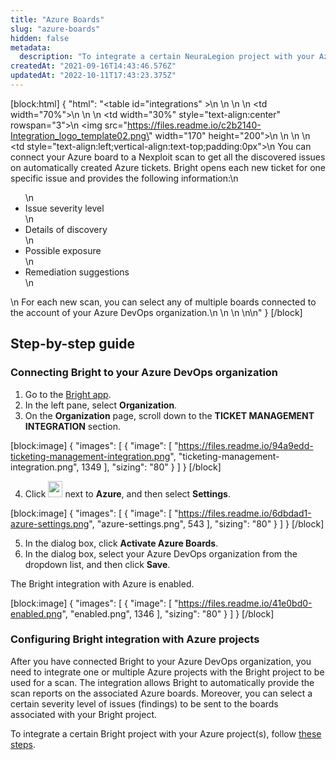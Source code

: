 ```yaml
---
title: "Azure Boards"
slug: "azure-boards"
hidden: false
metadata: 
  description: "To integrate a certain NeuraLegion project with your Azure project(s), follow these steps."
createdAt: "2021-09-16T14:43:46.576Z"
updatedAt: "2022-10-11T17:43:23.375Z"
---
```

[block:html]
{
  "html": "<table id=\"integrations\" >\n  <style>\n #integrations {\n    border-collapse: separate;\n    width: 100%;\n    display: block;\n    display: table;\n  }\n #integrations td,\n  th {\n    border: 0px solid #ddd;\n    padding-left: 0px;\n    background-color: #FFFFFF;\n  }\n  </style>\n  <body>\n  <tr>\n    <td width=\"70%\">\n     \n    </td>\n    <td width=\"30%\" style=\"text-align:center\" rowspan=\"3\">\n      <img src=\"https://files.readme.io/c2b2140-Integration_logo_template02.png\" width=\"170\" height=\"200\"></img>\n    </td>\n  </tr>\n  <tr>\n    <td style=\"text-align:left;vertical-align:text-top;padding:0px\">\n      You can connect your Azure board to a Nexploit scan to get all the discovered issues on automatically created Azure tickets. Bright opens each new ticket for one specific issue and provides the following information:\n      <ul>\n        <li>Issue severity level</li>\n        <li>Details of discovery</li>\n        <li>Possible exposure</li>\n        <li>Remediation suggestions </li>\n      </ul>\n      For each new scan, you can select any of multiple boards connected to the account of your Azure DevOps organization.\n    </td>\n  </tr>\n  <tr><td></td></tr>\n</table>\n</body>"
}
[/block]



## Step-by-step guide

### Connecting Bright to your Azure DevOps organization

1. Go to the [Bright app](https://app.neuralegion.com).
2. In the left pane, select **Organization**. 
3. On the **Organization** page, scroll down to the **TICKET MANAGEMENT INTEGRATION** section.

[block:image]
{
  "images": [
    {
      "image": [
        "https://files.readme.io/94a9edd-ticketing-management-integration.png",
        "ticketing-management-integration.png",
        1349
      ],
      "sizing": "80"
    }
  ]
}
[/block]



4. Click <img src="https://files.readme.io/60c9313-dots-button.png" width="23" height="26"> next to **Azure**, and then select **Settings**.

[block:image]
{
  "images": [
    {
      "image": [
        "https://files.readme.io/6dbdad1-azure-settings.png",
        "azure-settings.png",
        543
      ],
      "sizing": "80"
    }
  ]
}
[/block]



5. In the dialog box, click **Activate Azure Boards**.
6. In the dialog box, select your Azure DevOps organization from the dropdown list, and then click **Save**.

The Bright integration with Azure is enabled.

[block:image]
{
  "images": [
    {
      "image": [
        "https://files.readme.io/41e0bd0-enabled.png",
        "enabled.png",
        1346
      ],
      "sizing": "80"
    }
  ]
}
[/block]



### Configuring Bright integration with Azure projects

After you have connected Bright to your Azure DevOps organization, you need to integrate one or multiple Azure projects with the Bright project to be used for a scan. The integration allows Bright to automatically provide the scan reports on the associated Azure boards. Moreover, you can select a certain severity level of issues (findings) to be sent to the boards associated with your Bright project.

To integrate a certain Bright project with your Azure project(s), follow [these steps](/docs/add-ticketing-integration-to-a-project).